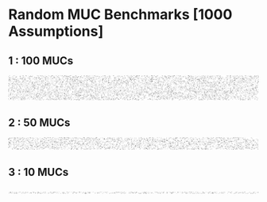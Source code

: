 # Random MUC Benchmarks [1000 Assumptions]

## 1 : 100 MUCs

![](100_mucs/visualization.jpeg)

## 2 : 50 MUCs

![](50_mucs/visualization.jpeg)

## 3 : 10 MUCs

![](10_mucs/visualization.jpeg)

